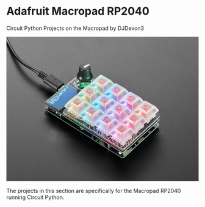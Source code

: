 # Adafruit Macropad RP2040
Circuit Python Projects on the Macropad by DJDevon3

![](https://raw.githubusercontent.com/DJDevon3/My_Circuit_Python_Projects/main/Boards/raspberrypi/Adafruit%20Macropad%20RP2040/macropad_screenshot.jpg)

The projects in this section are specifically for the Macropad RP2040 running Circuit Python.
